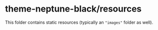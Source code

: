 # theme-neptune-black/resources

This folder contains static resources (typically an `"images"` folder as well).
